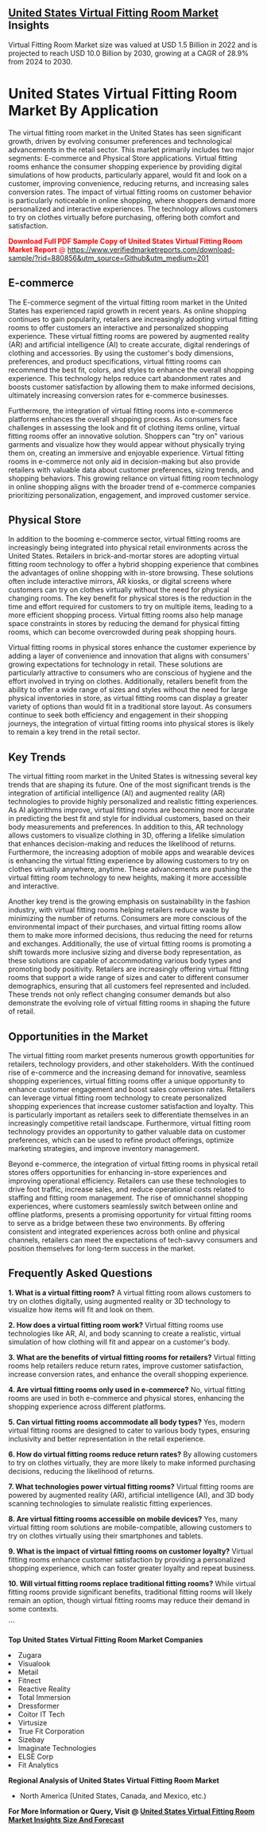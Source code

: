 <h2><a href="https://www.verifiedmarketreports.com/download-sample/?rid=880856&amp;utm_source=Github&amp;utm_medium=201" target="_blank">United States Virtual Fitting Room Market</a> Insights</h2><p>Virtual Fitting Room Market size was valued at USD 1.5 Billion in 2022 and is projected to reach USD 10.0 Billion by 2030, growing at a CAGR of 28.9% from 2024 to 2030.</p><p><h1>United States Virtual Fitting Room Market By Application</h1><p>The virtual fitting room market in the United States has seen significant growth, driven by evolving consumer preferences and technological advancements in the retail sector. This market primarily includes two major segments: E-commerce and Physical Store applications. Virtual fitting rooms enhance the consumer shopping experience by providing digital simulations of how products, particularly apparel, would fit and look on a customer, improving convenience, reducing returns, and increasing sales conversion rates. The impact of virtual fitting rooms on customer behavior is particularly noticeable in online shopping, where shoppers demand more personalized and interactive experiences. The technology allows customers to try on clothes virtually before purchasing, offering both comfort and satisfaction. <p><span class=""><span style="color: #ff0000;"><strong>Download Full PDF Sample Copy of United States Virtual Fitting Room Market Report</strong> @ </span><a href="https://www.verifiedmarketreports.com/download-sample/?rid=880856&amp;utm_source=Github&amp;utm_medium=201" target="_blank">https://www.verifiedmarketreports.com/download-sample/?rid=880856&amp;utm_source=Github&amp;utm_medium=201</a></span></p></p><h2>E-commerce</h2><p>The E-commerce segment of the virtual fitting room market in the United States has experienced rapid growth in recent years. As online shopping continues to gain popularity, retailers are increasingly adopting virtual fitting rooms to offer customers an interactive and personalized shopping experience. These virtual fitting rooms are powered by augmented reality (AR) and artificial intelligence (AI) to create accurate, digital renderings of clothing and accessories. By using the customer's body dimensions, preferences, and product specifications, virtual fitting rooms can recommend the best fit, colors, and styles to enhance the overall shopping experience. This technology helps reduce cart abandonment rates and boosts customer satisfaction by allowing them to make informed decisions, ultimately increasing conversion rates for e-commerce businesses. <p>Furthermore, the integration of virtual fitting rooms into e-commerce platforms enhances the overall shopping process. As consumers face challenges in assessing the look and fit of clothing items online, virtual fitting rooms offer an innovative solution. Shoppers can "try on" various garments and visualize how they would appear without physically trying them on, creating an immersive and enjoyable experience. Virtual fitting rooms in e-commerce not only aid in decision-making but also provide retailers with valuable data about customer preferences, sizing trends, and shopping behaviors. This growing reliance on virtual fitting room technology in online shopping aligns with the broader trend of e-commerce companies prioritizing personalization, engagement, and improved customer service. <h2>Physical Store</h2><p>In addition to the booming e-commerce sector, virtual fitting rooms are increasingly being integrated into physical retail environments across the United States. Retailers in brick-and-mortar stores are adopting virtual fitting room technology to offer a hybrid shopping experience that combines the advantages of online shopping with in-store browsing. These solutions often include interactive mirrors, AR kiosks, or digital screens where customers can try on clothes virtually without the need for physical changing rooms. The key benefit for physical stores is the reduction in the time and effort required for customers to try on multiple items, leading to a more efficient shopping process. Virtual fitting rooms also help manage space constraints in stores by reducing the demand for physical fitting rooms, which can become overcrowded during peak shopping hours.<p>Virtual fitting rooms in physical stores enhance the customer experience by adding a layer of convenience and innovation that aligns with consumers' growing expectations for technology in retail. These solutions are particularly attractive to consumers who are conscious of hygiene and the effort involved in trying on clothes. Additionally, retailers benefit from the ability to offer a wide range of sizes and styles without the need for large physical inventories in store, as virtual fitting rooms can display a greater variety of options than would fit in a traditional store layout. As consumers continue to seek both efficiency and engagement in their shopping journeys, the integration of virtual fitting rooms into physical stores is likely to remain a key trend in the retail sector.<h2>Key Trends</h2><p>The virtual fitting room market in the United States is witnessing several key trends that are shaping its future. One of the most significant trends is the integration of artificial intelligence (AI) and augmented reality (AR) technologies to provide highly personalized and realistic fitting experiences. As AI algorithms improve, virtual fitting rooms are becoming more accurate in predicting the best fit and style for individual customers, based on their body measurements and preferences. In addition to this, AR technology allows customers to visualize clothing in 3D, offering a lifelike simulation that enhances decision-making and reduces the likelihood of returns. Furthermore, the increasing adoption of mobile apps and wearable devices is enhancing the virtual fitting experience by allowing customers to try on clothes virtually anywhere, anytime. These advancements are pushing the virtual fitting room technology to new heights, making it more accessible and interactive.<p>Another key trend is the growing emphasis on sustainability in the fashion industry, with virtual fitting rooms helping retailers reduce waste by minimizing the number of returns. Consumers are more conscious of the environmental impact of their purchases, and virtual fitting rooms allow them to make more informed decisions, thus reducing the need for returns and exchanges. Additionally, the use of virtual fitting rooms is promoting a shift towards more inclusive sizing and diverse body representation, as these solutions are capable of accommodating various body types and promoting body positivity. Retailers are increasingly offering virtual fitting rooms that support a wide range of sizes and cater to different consumer demographics, ensuring that all customers feel represented and included. These trends not only reflect changing consumer demands but also demonstrate the evolving role of virtual fitting rooms in shaping the future of retail.<h2>Opportunities in the Market</h2><p>The virtual fitting room market presents numerous growth opportunities for retailers, technology providers, and other stakeholders. With the continued rise of e-commerce and the increasing demand for innovative, seamless shopping experiences, virtual fitting rooms offer a unique opportunity to enhance customer engagement and boost sales conversion rates. Retailers can leverage virtual fitting room technology to create personalized shopping experiences that increase customer satisfaction and loyalty. This is particularly important as retailers seek to differentiate themselves in an increasingly competitive retail landscape. Furthermore, virtual fitting room technology provides an opportunity to gather valuable data on customer preferences, which can be used to refine product offerings, optimize marketing strategies, and improve inventory management.<p>Beyond e-commerce, the integration of virtual fitting rooms in physical retail stores offers opportunities for enhancing in-store experiences and improving operational efficiency. Retailers can use these technologies to drive foot traffic, increase sales, and reduce operational costs related to staffing and fitting room management. The rise of omnichannel shopping experiences, where customers seamlessly switch between online and offline platforms, presents a promising opportunity for virtual fitting rooms to serve as a bridge between these two environments. By offering consistent and integrated experiences across both online and physical channels, retailers can meet the expectations of tech-savvy consumers and position themselves for long-term success in the market.<h2>Frequently Asked Questions</h2><p><strong>1. What is a virtual fitting room?</strong> A virtual fitting room allows customers to try on clothes digitally, using augmented reality or 3D technology to visualize how items will fit and look on them.</p><p><strong>2. How does a virtual fitting room work?</strong> Virtual fitting rooms use technologies like AR, AI, and body scanning to create a realistic, virtual simulation of how clothing will fit and appear on a customer's body.</p><p><strong>3. What are the benefits of virtual fitting rooms for retailers?</strong> Virtual fitting rooms help retailers reduce return rates, improve customer satisfaction, increase conversion rates, and enhance the overall shopping experience.</p><p><strong>4. Are virtual fitting rooms only used in e-commerce?</strong> No, virtual fitting rooms are used in both e-commerce and physical stores, enhancing the shopping experience across different platforms.</p><p><strong>5. Can virtual fitting rooms accommodate all body types?</strong> Yes, modern virtual fitting rooms are designed to cater to various body types, ensuring inclusivity and better representation in the retail experience.</p><p><strong>6. How do virtual fitting rooms reduce return rates?</strong> By allowing customers to try on clothes virtually, they are more likely to make informed purchasing decisions, reducing the likelihood of returns.</p><p><strong>7. What technologies power virtual fitting rooms?</strong> Virtual fitting rooms are powered by augmented reality (AR), artificial intelligence (AI), and 3D body scanning technologies to simulate realistic fitting experiences.</p><p><strong>8. Are virtual fitting rooms accessible on mobile devices?</strong> Yes, many virtual fitting room solutions are mobile-compatible, allowing customers to try on clothes virtually using their smartphones and tablets.</p><p><strong>9. What is the impact of virtual fitting rooms on customer loyalty?</strong> Virtual fitting rooms enhance customer satisfaction by providing a personalized shopping experience, which can foster greater loyalty and repeat business.</p><p><strong>10. Will virtual fitting rooms replace traditional fitting rooms?</strong> While virtual fitting rooms provide significant benefits, traditional fitting rooms will likely remain an option, though virtual fitting rooms may reduce their demand in some contexts.</p>```</p><p><strong>Top United States Virtual Fitting Room Market Companies</strong></p><div data-test-id=""><p><li>Zugara</li><li> Visualook</li><li> Metail</li><li> Fitnect</li><li> Reactive Reality</li><li> Total Immersion</li><li> Dressformer</li><li> Coitor IT Tech</li><li> Virtusize</li><li> True Fit Corporation</li><li> Sizebay</li><li> Imaginate Technologies</li><li> ELSE Corp</li><li> Fit Analytics</li></p><div><strong>Regional Analysis of&nbsp;United States Virtual Fitting Room Market</strong></div><ul><li dir="ltr"><p dir="ltr">North America&nbsp;(United States, Canada, and Mexico, etc.)</p></li></ul><p><strong>For More Information or Query, Visit @&nbsp;</strong><strong><a href="https://www.verifiedmarketreports.com/product/virtual-fitting-room-market/?utm_source=Github&amp;utm_medium=201" target="_blank">United States Virtual Fitting Room Market Insights Size And Forecast</a></strong></p></div>
